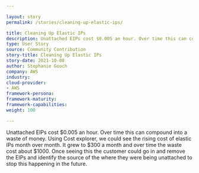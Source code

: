 ```yaml
---

layout: story
permalink: /stories/cleaning-up-elastic-ips/

title: Cleaning Up Elastic IPs
description: Unattached EIPs cost $0.005 an hour. Over time this can compound into a waste of money. 
type: User Story
source: Community Contribution
story-title: Cleaning Up Elastic IPs
story-date: 2021-10-08
author: Stephanie Gooch
company: AWS
industry: 
cloud-provider: 
- AWS
framework-persona:
framework-maturity: 
framework-capabilities:
weight: 100

---
```


Unattached EIPs cost $0.005 an hour. Over time this can compound into a waste of money. Using Cost explorer, we could see the rising cost of elastic IPs month over month. It grew to $300 a month and over time the waste cost about $1000. Once seeing this the customer could go in and remove the EIPs and identify the source of the where they were being unattached to stop this happening in the future. 

